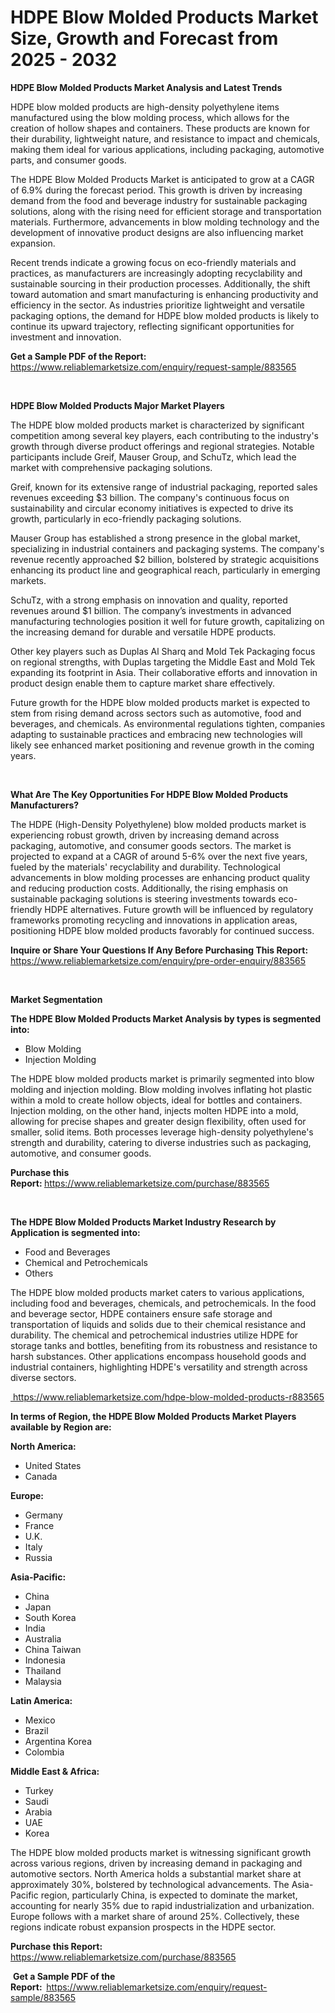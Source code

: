 <p><h1>HDPE Blow Molded Products Market Size, Growth and Forecast from 2025 - 2032</h1></p><p><strong>HDPE Blow Molded Products Market Analysis and Latest Trends</strong></p>
<p><p>HDPE blow molded products are high-density polyethylene items manufactured using the blow molding process, which allows for the creation of hollow shapes and containers. These products are known for their durability, lightweight nature, and resistance to impact and chemicals, making them ideal for various applications, including packaging, automotive parts, and consumer goods.</p><p>The HDPE Blow Molded Products Market is anticipated to grow at a CAGR of 6.9% during the forecast period. This growth is driven by increasing demand from the food and beverage industry for sustainable packaging solutions, along with the rising need for efficient storage and transportation materials. Furthermore, advancements in blow molding technology and the development of innovative product designs are also influencing market expansion.</p><p>Recent trends indicate a growing focus on eco-friendly materials and practices, as manufacturers are increasingly adopting recyclability and sustainable sourcing in their production processes. Additionally, the shift toward automation and smart manufacturing is enhancing productivity and efficiency in the sector. As industries prioritize lightweight and versatile packaging options, the demand for HDPE blow molded products is likely to continue its upward trajectory, reflecting significant opportunities for investment and innovation.</p></p>
<p><strong>Get a Sample PDF of the Report:&nbsp;</strong> <a href="https://www.reliablemarketsize.com/enquiry/request-sample/883565?utm_campaign=3561&utm_medium=2&utm_source=Github&utm_content=ia&utm_term=19042025&utm_id=hdpe-blow-molded-products">https://www.reliablemarketsize.com/enquiry/request-sample/883565</a></p>
<p>&nbsp;</p>
<p><strong>HDPE Blow Molded Products Major Market Players</strong></p>
<p><p>The HDPE blow molded products market is characterized by significant competition among several key players, each contributing to the industry's growth through diverse product offerings and regional strategies. Notable participants include Greif, Mauser Group, and SchuTz, which lead the market with comprehensive packaging solutions.</p><p>Greif, known for its extensive range of industrial packaging, reported sales revenues exceeding $3 billion. The company's continuous focus on sustainability and circular economy initiatives is expected to drive its growth, particularly in eco-friendly packaging solutions.</p><p>Mauser Group has established a strong presence in the global market, specializing in industrial containers and packaging systems. The company's revenue recently approached $2 billion, bolstered by strategic acquisitions enhancing its product line and geographical reach, particularly in emerging markets.</p><p>SchuTz, with a strong emphasis on innovation and quality, reported revenues around $1 billion. The company’s investments in advanced manufacturing technologies position it well for future growth, capitalizing on the increasing demand for durable and versatile HDPE products.</p><p>Other key players such as Duplas Al Sharq and Mold Tek Packaging focus on regional strengths, with Duplas targeting the Middle East and Mold Tek expanding its footprint in Asia. Their collaborative efforts and innovation in product design enable them to capture market share effectively.</p><p>Future growth for the HDPE blow molded products market is expected to stem from rising demand across sectors such as automotive, food and beverages, and chemicals. As environmental regulations tighten, companies adapting to sustainable practices and embracing new technologies will likely see enhanced market positioning and revenue growth in the coming years.</p></p>
<p>&nbsp;</p>
<p><strong>What Are The Key Opportunities For HDPE Blow Molded Products Manufacturers?</strong></p>
<p><p>The HDPE (High-Density Polyethylene) blow molded products market is experiencing robust growth, driven by increasing demand across packaging, automotive, and consumer goods sectors. The market is projected to expand at a CAGR of around 5-6% over the next five years, fueled by the materials' recyclability and durability. Technological advancements in blow molding processes are enhancing product quality and reducing production costs. Additionally, the rising emphasis on sustainable packaging solutions is steering investments towards eco-friendly HDPE alternatives. Future growth will be influenced by regulatory frameworks promoting recycling and innovations in application areas, positioning HDPE blow molded products favorably for continued success.</p></p>
<p><strong>Inquire or Share Your Questions If Any Before Purchasing This Report:</strong> <a href="https://www.reliablemarketsize.com/enquiry/pre-order-enquiry/883565?utm_campaign=3561&utm_medium=2&utm_source=Github&utm_content=ia&utm_term=19042025&utm_id=hdpe-blow-molded-products">https://www.reliablemarketsize.com/enquiry/pre-order-enquiry/883565</a></p>
<p>&nbsp;</p>
<p><strong>Market Segmentation</strong></p>
<p><strong>The HDPE Blow Molded Products Market Analysis by types is segmented into:</strong></p>
<p><ul><li>Blow Molding</li><li>Injection Molding</li></ul></p>
<p><p>The HDPE blow molded products market is primarily segmented into blow molding and injection molding. Blow molding involves inflating hot plastic within a mold to create hollow objects, ideal for bottles and containers. Injection molding, on the other hand, injects molten HDPE into a mold, allowing for precise shapes and greater design flexibility, often used for smaller, solid items. Both processes leverage high-density polyethylene's strength and durability, catering to diverse industries such as packaging, automotive, and consumer goods.</p></p>
<p><strong>Purchase this Report:&nbsp;</strong><a href="https://www.reliablemarketsize.com/purchase/883565?utm_campaign=3561&utm_medium=2&utm_source=Github&utm_content=ia&utm_term=19042025&utm_id=hdpe-blow-molded-products">https://www.reliablemarketsize.com/purchase/883565</a></p>
<p>&nbsp;</p>
<p><strong>The HDPE Blow Molded Products Market Industry Research by Application is segmented into:</strong></p>
<p><ul><li>Food and Beverages</li><li>Chemical and Petrochemicals</li><li>Others</li></ul></p>
<p><p>The HDPE blow molded products market caters to various applications, including food and beverages, chemicals, and petrochemicals. In the food and beverage sector, HDPE containers ensure safe storage and transportation of liquids and solids due to their chemical resistance and durability. The chemical and petrochemical industries utilize HDPE for storage tanks and bottles, benefiting from its robustness and resistance to harsh substances. Other applications encompass household goods and industrial containers, highlighting HDPE's versatility and strength across diverse sectors.</p></p>
<p><a href="https://www.reliablemarketsize.com/hdpe-blow-molded-products-r883565?utm_campaign=3561&utm_medium=2&utm_source=Github&utm_content=ia&utm_term=19042025&utm_id=hdpe-blow-molded-products">&nbsp;https://www.reliablemarketsize.com/hdpe-blow-molded-products-r883565</a></p>
<p><strong>In terms of Region, the HDPE Blow Molded Products Market Players available by Region are:</strong></p>
<p>
    <p> <strong> North America: </strong>
        <ul>
            <li>United States</li>
            <li>Canada</li>
        </ul>
        </p> 
    <p> <strong> Europe: </strong>
        <ul>
            <li>Germany</li>
            <li>France</li>
            <li>U.K.</li>
            <li>Italy</li>
            <li>Russia</li>
        </ul>
        </p> 
    <p> <strong> Asia-Pacific: </strong>
        <ul>
            <li>China</li>
            <li>Japan</li>
            <li>South Korea</li>
            <li>India</li>
            <li>Australia</li>
            <li>China Taiwan</li>
            <li>Indonesia</li>
            <li>Thailand</li>
            <li>Malaysia</li>
        </ul>
        </p> 
    <p> <strong> Latin America: </strong>
        <ul>
            <li>Mexico</li>
            <li>Brazil</li>
            <li>Argentina Korea</li>
            <li>Colombia</li>
        </ul>
        </p> 
    <p> <strong> Middle East & Africa: </strong>
        <ul>
            <li>Turkey</li>
            <li>Saudi</li>
            <li>Arabia</li>
            <li>UAE</li>
            <li>Korea</li>
        </ul>
    </p>
    </p>
<p><p>The HDPE blow molded products market is witnessing significant growth across various regions, driven by increasing demand in packaging and automotive sectors. North America holds a substantial market share at approximately 30%, bolstered by technological advancements. The Asia-Pacific region, particularly China, is expected to dominate the market, accounting for nearly 35% due to rapid industrialization and urbanization. Europe follows with a market share of around 25%. Collectively, these regions indicate robust expansion prospects in the HDPE sector.</p></p>
<p><strong>Purchase this Report: </strong><a href="https://www.reliablemarketsize.com/purchase/883565?utm_campaign=3561&utm_medium=2&utm_source=Github&utm_content=ia&utm_term=19042025&utm_id=hdpe-blow-molded-products">https://www.reliablemarketsize.com/purchase/883565</a></p>
<p>&nbsp;<strong>Get a Sample PDF of the Report:&nbsp;&nbsp;</strong><a href="https://www.reliablemarketsize.com/enquiry/request-sample/883565?utm_campaign=3561&utm_medium=2&utm_source=Github&utm_content=ia&utm_term=19042025&utm_id=hdpe-blow-molded-products">https://www.reliablemarketsize.com/enquiry/request-sample/883565</a></p>
<p><strong></strong></p>
<p><p></p><p></p><p></p></p>